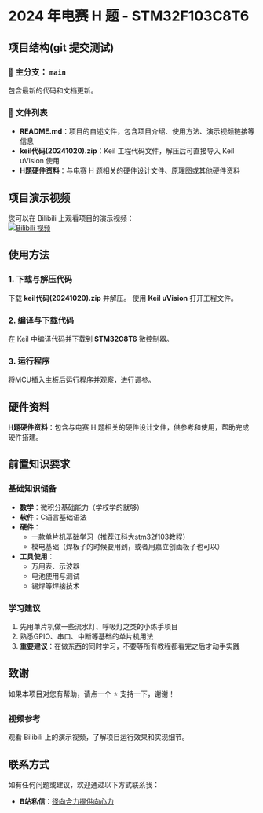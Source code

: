 # 2024 年电赛 H 题 - STM32F103C8T6

## 项目结构(git 提交测试)

### 📂 **主分支：** `main`
包含最新的代码和文档更新。

### 📄 **文件列表**
- **README.md**：项目的自述文件，包含项目介绍、使用方法、演示视频链接等信息
- **keil代码(20241020).zip**：Keil 工程代码文件，解压后可直接导入 Keil uVision 使用
- **H题硬件资料**：与电赛 H 题相关的硬件设计文件、原理图或其他硬件资料

## 项目演示视频

您可以在 Bilibili 上观看项目的演示视频：  
[![Bilibili 视频](https://img.shields.io/badge/Bilibili-观看视频-blue)](https://www.bilibili.com/video/BV1GL17YdE2c/?spm_id_from=333.1387.upload.video_card_click&vd_source=bbe3fc9e1c5ab53fe823c77c488ee8ca)

## 使用方法

### 1. **下载与解压代码**
下载 **keil代码(20241020).zip** 并解压。
使用 **Keil uVision** 打开工程文件。

### 2. **编译与下载代码**
在 Keil 中编译代码并下载到 **STM32C8T6** 微控制器。

### 3. **运行程序**
将MCU插入主板后运行程序并观察，进行调参。

## 硬件资料
**H题硬件资料**：包含与电赛 H 题相关的硬件设计文件，供参考和使用，帮助完成硬件搭建。

## 前置知识要求

### 基础知识储备
- **数学**：微积分基础能力（学校学的就够）
- **软件**：C语言基础语法
- **硬件**：
  - 一款单片机基础学习（推荐江科大stm32f103教程）
  - 模电基础（焊板子的时候要用到，或者用嘉立创画板子也可以）
- **工具使用**：
  - 万用表、示波器
  - 电池使用与测试
  - 锡焊等焊接技术

### 学习建议
1. 先用单片机做一些流水灯、呼吸灯之类的小练手项目
2. 熟悉GPIO、串口、中断等基础的单片机用法
3. **重要建议**：在做东西的同时学习，不要等所有教程都看完之后才动手实践

## 致谢
如果本项目对您有帮助，请点一个 ⭐️ 支持一下，谢谢！

### 视频参考
观看 Bilibili 上的演示视频，了解项目运行效果和实现细节。

## 联系方式
如有任何问题或建议，欢迎通过以下方式联系我：
- **B站私信**：[径向合力提供向心力](https://message.bilibili.com/?spm_id_from=333.1387.0.0#/whisper/mid1149548154)

